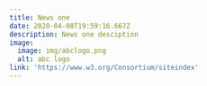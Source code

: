 ```yaml
---
title: News one
date: 2020-04-08T19:59:16.667Z
description: News one desciption
image:
  image: img/abclogo.png
  alt: abc logo
link: 'https://www.w3.org/Consortium/siteindex'
---
```


